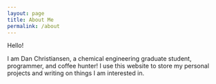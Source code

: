 ```yaml
---
layout: page
title: About Me
permalink: /about
---
```


Hello!

I am Dan Christiansen, a chemical engineering graduate student, programmer, and coffee hunter! I use this website to store my personal projects and writing on things I am interested in.
